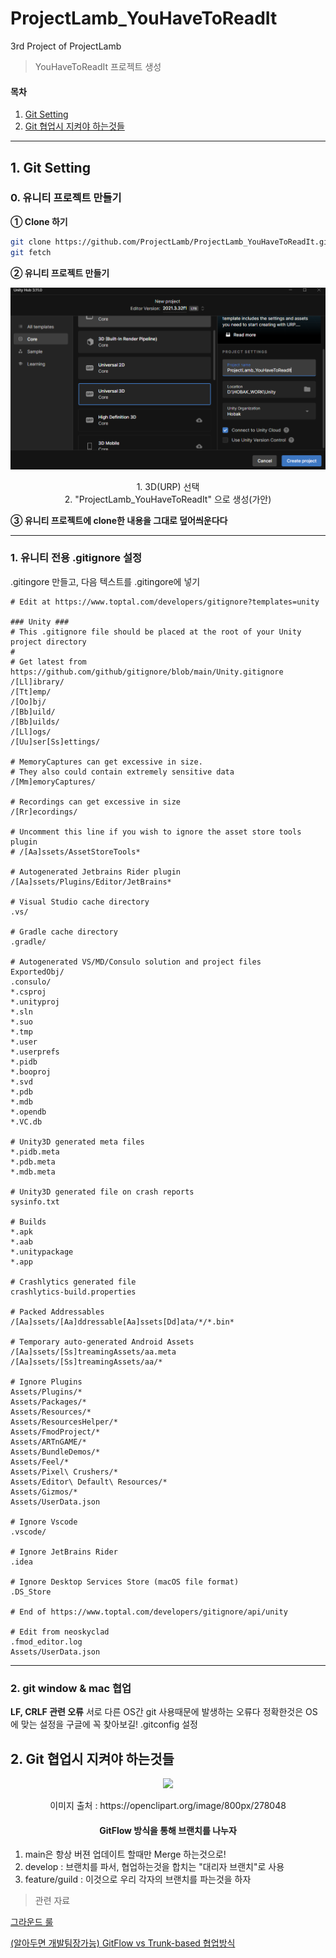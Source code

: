 # ProjectLamb_YouHaveToReadIt
3rd Project of ProjectLamb

> YouHaveToReadIt 프로젝트 생성

#### 목차
1. [Git Setting](#1-git-setting)
2. [Git 협업시 지켜야 하는것들](#2-git-협업시-지켜야-하는것들)

---

## 1. Git Setting

### 0. 유니티 프로젝트 만들기

**① Clone 하기**
```bash
git clone https://github.com/ProjectLamb/ProjectLamb_YouHaveToReadIt.git
git fetch
```

**② 유니티 프로젝트 만들기**
<div align=center>
    <img src="img/make_project.png">
    <p>1. 3D(URP) 선택 <br>2. "ProjectLamb_YouHaveToReadIt" 으로 생성(가안)</p>
</div>

**③ 유니티 프로젝트에 clone한 내용을 그대로 덮어씌운다다**

---

### 1. 유니티 전용 .gitignore 설정

.gitingore 만들고, 다음 텍스트를 .gitingore에 넣기

```# Created by https://www.toptal.com/developers/gitignore/api/unity
# Edit at https://www.toptal.com/developers/gitignore?templates=unity

### Unity ###
# This .gitignore file should be placed at the root of your Unity project directory
#
# Get latest from https://github.com/github/gitignore/blob/main/Unity.gitignore
/[Ll]ibrary/
/[Tt]emp/
/[Oo]bj/
/[Bb]uild/
/[Bb]uilds/
/[Ll]ogs/
/[Uu]ser[Ss]ettings/

# MemoryCaptures can get excessive in size.
# They also could contain extremely sensitive data
/[Mm]emoryCaptures/

# Recordings can get excessive in size
/[Rr]ecordings/

# Uncomment this line if you wish to ignore the asset store tools plugin
# /[Aa]ssets/AssetStoreTools*

# Autogenerated Jetbrains Rider plugin
/[Aa]ssets/Plugins/Editor/JetBrains*

# Visual Studio cache directory
.vs/

# Gradle cache directory
.gradle/

# Autogenerated VS/MD/Consulo solution and project files
ExportedObj/
.consulo/
*.csproj
*.unityproj
*.sln
*.suo
*.tmp
*.user
*.userprefs
*.pidb
*.booproj
*.svd
*.pdb
*.mdb
*.opendb
*.VC.db

# Unity3D generated meta files
*.pidb.meta
*.pdb.meta
*.mdb.meta

# Unity3D generated file on crash reports
sysinfo.txt

# Builds
*.apk
*.aab
*.unitypackage
*.app

# Crashlytics generated file
crashlytics-build.properties

# Packed Addressables
/[Aa]ssets/[Aa]ddressable[Aa]ssets[Dd]ata/*/*.bin*

# Temporary auto-generated Android Assets
/[Aa]ssets/[Ss]treamingAssets/aa.meta
/[Aa]ssets/[Ss]treamingAssets/aa/*

# Ignore Plugins
Assets/Plugins/*
Assets/Packages/*
Assets/Resources/*
Assets/ResourcesHelper/*
Assets/FmodProject/*
Assets/ARTnGAME/*
Assets/BundleDemos/*
Assets/Feel/*
Assets/Pixel\ Crushers/*
Assets/Editor\ Default\ Resources/*
Assets/Gizmos/*
Assets/UserData.json

# Ignore Vscode
.vscode/

# Ignore JetBrains Rider
.idea

# Ignore Desktop Services Store (macOS file format)
.DS_Store

# End of https://www.toptal.com/developers/gitignore/api/unity

# Edit from neoskyclad
.fmod_editor.log
Assets/UserData.json
```

---

### 2. git window & mac 협업
**LF, CRLF 관련 오류**
서로 다른 OS간 git 사용때문에 발생하는 오류다 정확한것은 
OS에 맞는 설정을 구글에 꼭 찾아보길!
.gitconfig 설정

## 2. Git 협업시 지켜야 하는것들

<div align=center>
    <img src="https://openclipart.org/image/800px/278048">
    <p> 이미지 출처 : https://openclipart.org/image/800px/278048 </p>
    <h4>GitFlow 방식을 통해 브랜치를 나누자</h4>
</div>

1. main은 항상 버젼 업데이트 할때만 Merge 하는것으로!
2. develop : 브랜치를 파서, 협업하는것을 합치는 "대리자 브랜치"로 사용
3. feature/guild : 이것으로 우리 각자의 브랜치를 파는것을 하자

> 관련 자료 

[그라운드 룰](https://www.notion.so/projectlamb/7b1c105044314431b46f77961ff3bf8d)

[(알아두면 개발팀장가능) GitFlow vs Trunk-based 협업방식](https://www.youtube.com/watch?v=EV3FZ3cWBp8)